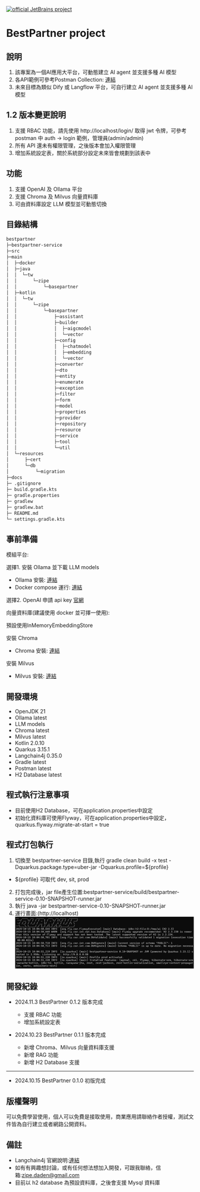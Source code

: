[![official JetBrains project](https://jb.gg/badges/official.svg)](https://confluence.jetbrains.com/display/ALL/JetBrains+on+GitHub)

BestPartner project
======================
## 說明
1. 該專案為一個AI應用大平台，可動態建立 AI agent 並支援多種 AI 模型
2. 各API範例可參考Postman Collection: [連結](https://github.com/a09090443/bestpartner/blob/master/docs/postman/basepartner.postman_collection.json)
3. 未來目標為類似 Dify 或 Langflow 平台，可自行建立 AI agent 並支援多種 AI 模型

## 1.2 版本變更說明
1. 支援 RBAC 功能，請先使用 http://localhost/login/ 取得 jwt 令牌，可參考 postman 中 auth -> login 範例，管理員(admin/admin)
2. 所有 API 還未有權限管理，之後版本會加入權限管理
3. 增加系統設定表，關於系統部分設定未來皆會規劃到該表中

## 功能
1. 支援 OpenAI 及 Ollama 平台
2. 支援 Chroma 及 Milvus 向量資料庫
3. 可由資料庫設定 LLM 模型並可動態切換

## 目錄結構
```
bestpartner
├─bestpartner-service
├─src
├─main
│  ├─docker
│  ├─java
│  │  └─tw
│  │      └─zipe
│  │          └─basepartner
│  ├─kotlin
│  │  └─tw
│  │      └─zipe
│  │          └─basepartner
│  │              ├─assistant
│  │              ├─builder
│  │              │  ├─aigcmodel
│  │              │  └─vector
│  │              ├─config
│  │              │  ├─chatmodel
│  │              │  ├─embedding
│  │              │  └─vector
│  │              ├─converter
│  │              ├─dto
│  │              ├─entity
│  │              ├─enumerate
│  │              ├─exception
│  │              ├─filter
│  │              ├─form
│  │              ├─model
│  │              ├─properties
│  │              ├─provider
│  │              ├─repository
│  │              ├─resource
│  │              ├─service
│  │              ├─tool
│  │              └─util
│  └─resources
│      ├─cert
│      └─db
│          └─migration
├─docs
├─ .gitignore
├─ build.gradle.kts
├─ gradle.properties
├─ gradlew
├─ gradlew.bat
├─ README.md
└─ settings.gradle.kts
```

## 事前準備
模組平台:

選擇1. 安裝 Ollama 並下載 LLM models
- Ollama 安裝: [連結](https://blog.darkthread.net/blog/ollam-open-webui/)
- Docker compose 運行: [連結](https://blog.darkthread.net/blog/ollam-open-webui/)

選擇2. OpenAI 申請 api key [官網](https://openai.com/)

向量資料庫(建議使用 docker 並可擇一使用):

預設使用InMemoryEmbeddingStore

安裝 Chroma
- Chroma 安裝: [連結](https://cookbook.chromadb.dev/core/install/#chroma-jsts-client)

安裝 Milvus
- Milvus 安裝: [連結](https://www.milvus-io.com/getstarted/standalone/install_standalone-docker)

## 開發環境
* OpenJDK 21
* Ollama latest
* LLM models
* Chroma latest
* Milvus latest
* Kotlin 2.0.10
* Quarkus 3.15.1
* Langchain4j 0.35.0
* Gradle latest
* Postman latest
* H2 Database latest

## 程式執行注意事項
- 目前使用H2 Database，可在application.properties中設定
- 初始化資料庫可使用Flyway，可在application.properties中設定，quarkus.flyway.migrate-at-start = true

## 程式打包執行
1. 切換至 bestpartner-service 目錄,執行 gradle clean build -x test -Dquarkus.package.type=uber-jar -Dquarkus.profile=${profile}
- ${profile} 可取代 dev, sit, prod
2. 打包完成後，jar file產生位置:bestpartner-service/build/bestpartner-service-0.10-SNAPSHOT-runner.jar
3. 執行 java -jar bestpartner-service-0.10-SNAPSHOT-runner.jar
4. 運行畫面:(http://localhost)
![](docs/images/service-start.png)

## 開發紀錄
* 2024.11.3 BestPartner 0.1.2 版本完成
  + 支援 RBAC 功能
  + 增加系統設定表

* 2024.10.23 BestPartner 0.1.1 版本完成
  + 新增 Chroma、Milvus 向量資料庫支援
  + 新增 RAG 功能
  + 新增 H2 Database 支援

---
* 2024.10.15 BestPartner 0.1.0 初版完成

## 版權聲明
可以免費學習使用，個人可以免費是接取使用，商業應用請聯絡作者授權，測試文件皆為自行建立或者網路公開資料。

## 備註
* Langchain4j 官網說明:[連結](https://docs.langchain4j.dev/)
* 如有有興趣想討論，或有任何想法想加入開發，可跟我聯絡，信箱:zipe.daden@gmail.com
* 目前以 h2 database 為預設資料庫，之後會支援 Mysql 資料庫
